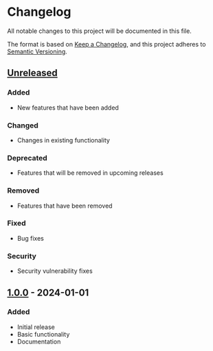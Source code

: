 # Changelog

All notable changes to this project will be documented in this file.

The format is based on [Keep a Changelog](https://keepachangelog.com/en/1.0.0/),
and this project adheres to [Semantic Versioning](https://semver.org/spec/v2.0.0.html).

## [Unreleased]

### Added
- New features that have been added

### Changed
- Changes in existing functionality

### Deprecated
- Features that will be removed in upcoming releases

### Removed
- Features that have been removed

### Fixed
- Bug fixes

### Security
- Security vulnerability fixes

## [1.0.0] - 2024-01-01

### Added
- Initial release
- Basic functionality
- Documentation

[Unreleased]: https://github.com/samanad/plesk/compare/v1.0.0...HEAD
[1.0.0]: https://github.com/samanad/plesk/releases/tag/v1.0.0
